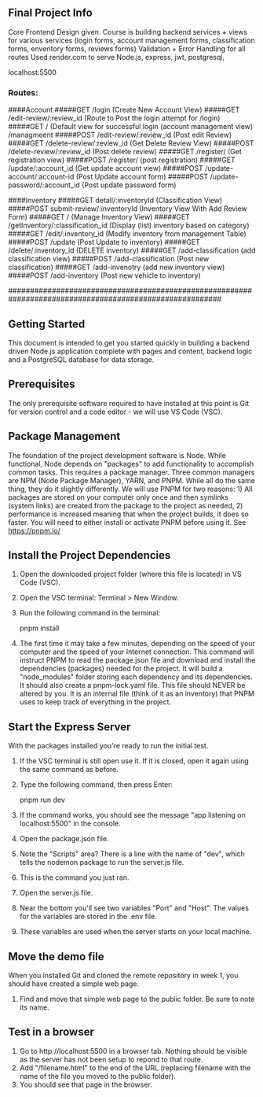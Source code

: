 ## Final Project Info
Core Frontend Design given.  Course is building backend services + views for various services (login forms, account management forms, classification forms, enventory forms, reviews forms)
Validation + Error Handling for all routes
Used render.com to serve
Node.js, express, jwt, postgresql, 

localhost:5500

### Routes:
####Account
    #####GET /login  (Create New Account View)
    #####GET /edit-review/:review_id  (Route to Post the login attempt for /login)
    #####GET /  (Default view for successful login (account management view)  /managmeent
    #####POST /edit-review/:review_id  (Post edit Review)
    #####GET /delete-review/:review_id  (Get Delete Review View)
    #####POST /delete-review/:review_id  (Post delete review)
    #####GET /register/   (Get registration view)
    #####POST /register/   (post registration) 
    #####GET /update/:account_id  (Get update account view)
    #####POST /update-account/:account-id  (Post Update account form)
    #####POST /update-password/:account_id  (Post update password form)
    
####Inventory
    #####GET detail/:inventoryId  (Classification View)
    #####POST submit-review/:inventoryId  (Inventory View With Add Review Form)
    #####GET /  (Manage Inventory View)
    #####GET /getInventory/:classification_id (Display (list) inventory based on category)
    #####GET /edit/:inventory_id  (Modify inventory from management Table)
    #####POST /update  (Post Update to inventory)
    #####GET /delete/:inventory_id  (DELETE inventory)
    #####GET /add-classification  (add classification view)
    #####POST /add-classification (Post new classification)
    #####GET /add-invenotry  (add new inventory view)
    #####POST /add-inventory  (Post new vehicle to inventory)







#########################################################################################################
## Getting Started

This document is intended to get you started quickly in building a backend driven Node.js application complete with pages and content, backend logic and a PostgreSQL database for data storage.
## Prerequisites

The only prerequisite software required to have installed at this point is Git for version control and a code editor - we will use VS Code (VSC).

## Package Management

The foundation of the project development software is Node. While functional, Node depends on "packages" to add functionality to accomplish common tasks. This requires a package manager. Three common managers are NPM (Node Package Manager), YARN, and PNPM. While all do the same thing, they do it slightly differently. We will use PNPM for two reasons: 1) All packages are stored on your computer only once and then symlinks (system links) are created from the package to the project as needed, 2) performance is increased meaning that when the project builds, it does so faster.
You will need to either install or activate PNPM before using it. See https://pnpm.io/

## Install the Project Dependencies

1. Open the downloaded project folder (where this file is located) in VS Code (VSC).
2. Open the VSC terminal: Terminal > New Window.
3. Run the following command in the terminal:

    pnpm install

4. The first time it may take a few minutes, depending on the speed of your computer and the speed of your Internet connection. This command will instruct PNPM to read the package.json file and download and install the dependencies (packages) needed for the project. It will build a "node_modules" folder storing each dependency and its dependencies. It should also create a pnpm-lock.yaml file. This file should NEVER be altered by you. It is an internal file (think of it as an inventory) that PNPM uses to keep track of everything in the project.

## Start the Express Server

With the packages installed you're ready to run the initial test.
1. If the VSC terminal is still open use it. If it is closed, open it again using the same command as before.
2. Type the following command, then press Enter:

    pnpm run dev

3. If the command works, you should see the message "app listening on localhost:5500" in the console.
4. Open the package.json file.
5. Note the "Scripts" area? There is a line with the name of "dev", which tells the nodemon package to run the server.js file.
6. This is the command you just ran.
7. Open the server.js file.
8. Near the bottom you'll see two variables "Port" and "Host". The values for the variables are stored in the .env file.
9. These variables are used when the server starts on your local machine.

## Move the demo file

When you installed Git and cloned the remote repository in week 1, you should have created a simple web page.
1. Find and move that simple web page to the public folder. Be sure to note its name.
## Test in a browser

1. Go to http://localhost:5500 in a browser tab. Nothing should be visible as the server has not been setup to repond to that route.
2. Add "/filename.html" to the end of the URL (replacing filename with the name of the file you moved to the public folder).
3. You should see that page in the browser.
